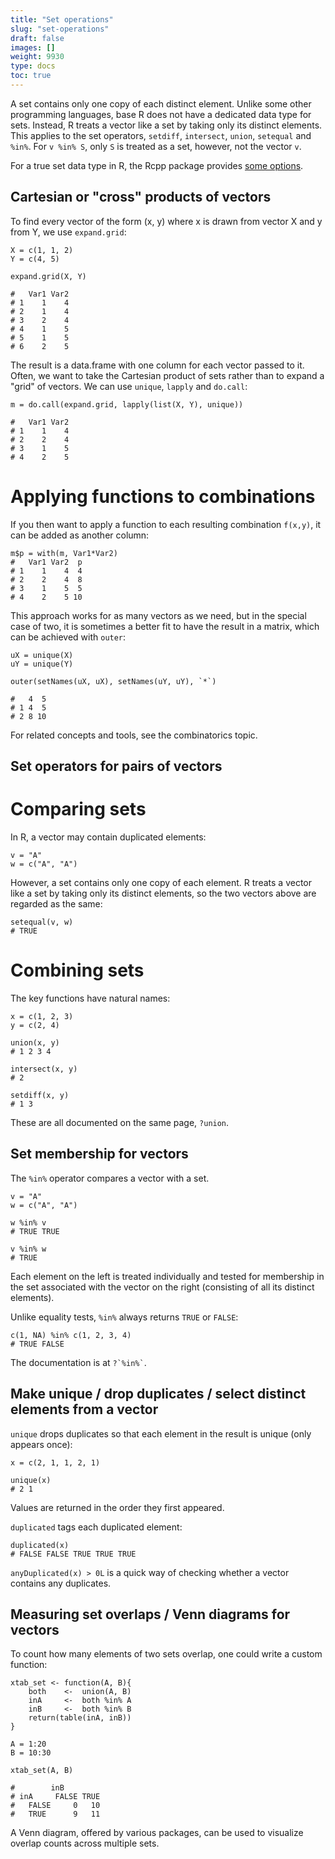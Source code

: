 ```yaml
---
title: "Set operations"
slug: "set-operations"
draft: false
images: []
weight: 9930
type: docs
toc: true
---
```


A set contains only one copy of each distinct element. Unlike some other programming languages, base R does not have a dedicated data type for sets. Instead, R treats a vector like a set by taking only its distinct elements. This applies to the set operators, `setdiff`, `intersect`, `union`, `setequal` and `%in%`. For `v %in% S`, only `S` is treated as a set, however, not the vector `v`.

For a true set data type in R, the Rcpp package provides [some options][1].


  [1]: http://stackoverflow.com/a/23015853/

## Cartesian or "cross" products of vectors
To find every vector of the form (x, y) where x is drawn from vector X and y from Y, we use `expand.grid`:

    X = c(1, 1, 2)
    Y = c(4, 5)

    expand.grid(X, Y)

    #   Var1 Var2
    # 1    1    4
    # 2    1    4
    # 3    2    4
    # 4    1    5
    # 5    1    5
    # 6    2    5

The result is a data.frame with one column for each vector passed to it. Often, we want to take the Cartesian product of sets rather than to expand a "grid" of vectors. We can use `unique`, `lapply` and `do.call`:

    m = do.call(expand.grid, lapply(list(X, Y), unique))

    #   Var1 Var2
    # 1    1    4
    # 2    2    4
    # 3    1    5
    # 4    2    5

# Applying functions to combinations

If you then want to apply a function to each resulting combination `f(x,y)`, it can be added as another column: 

    m$p = with(m, Var1*Var2)
    #   Var1 Var2  p
    # 1    1    4  4
    # 2    2    4  8
    # 3    1    5  5
    # 4    2    5 10

This approach works for as many vectors as we need, but in the special case of two, it is sometimes a better fit to have the result in a matrix, which can be achieved with `outer`:

    uX = unique(X)
    uY = unique(Y)

    outer(setNames(uX, uX), setNames(uY, uY), `*`)

    #   4  5
    # 1 4  5
    # 2 8 10

For related concepts and tools, see the combinatorics topic.

## Set operators for pairs of vectors
# Comparing sets

In R, a vector may contain duplicated elements:

    v = "A"
    w = c("A", "A")

However, a set contains only one copy of each element. R treats a vector like a set by taking only its distinct elements, so the two vectors above are regarded as the same:

    setequal(v, w)
    # TRUE

# Combining sets

The key functions have natural names:

    x = c(1, 2, 3)
    y = c(2, 4)

    union(x, y)
    # 1 2 3 4

    intersect(x, y)
    # 2

    setdiff(x, y)
    # 1 3

These are all documented on the same page, `?union`.



## Set membership for vectors
The `%in%` operator compares a vector with a set. 

    v = "A"
    w = c("A", "A")

    w %in% v
    # TRUE TRUE

    v %in% w
    # TRUE

Each element on the left is treated individually and tested for membership in the set associated with the vector on the right (consisting of all its distinct elements).

Unlike equality tests, `%in%` always returns `TRUE` or `FALSE`:

    c(1, NA) %in% c(1, 2, 3, 4)
    # TRUE FALSE

The documentation is at `` ?`%in%` ``.

## Make unique / drop duplicates / select distinct elements from a vector
`unique` drops duplicates so that each element in the result is unique (only appears once):

    x = c(2, 1, 1, 2, 1)

    unique(x)
    # 2 1

Values are returned in the order they first appeared.

`duplicated` tags each duplicated element:

    duplicated(x)
    # FALSE FALSE TRUE TRUE TRUE

`anyDuplicated(x) > 0L` is a quick way of checking whether a vector contains any duplicates.

## Measuring set overlaps / Venn diagrams for vectors
To count how many elements of two sets overlap, one could write a custom function:

    xtab_set <- function(A, B){
        both    <-  union(A, B)
        inA     <-  both %in% A
        inB     <-  both %in% B
        return(table(inA, inB))
    }

    A = 1:20
    B = 10:30

    xtab_set(A, B)

    #        inB
    # inA     FALSE TRUE
    #   FALSE     0   10
    #   TRUE      9   11

A Venn diagram, offered by various packages, can be used to visualize overlap counts across multiple sets.


